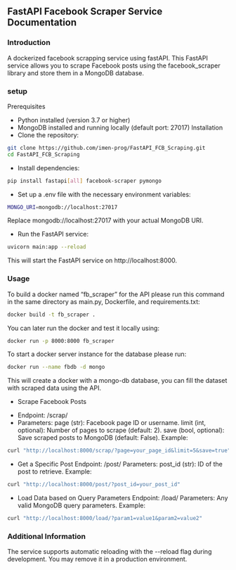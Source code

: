 ## FastAPI Facebook Scraper Service Documentation

### Introduction
A dockerized facebook scrapping service using fastAPI.
This FastAPI service allows you to scrape Facebook posts using the facebook_scraper library and store them in a MongoDB database.
### setup
Prerequisites
* Python installed (version 3.7 or higher)
* MongoDB installed and running locally (default port: 27017)
Installation
* Clone the repository:
```bash
git clone https://github.com/imen-prog/FastAPI_FCB_Scraping.git
cd FastAPI_FCB_Scraping
```
* Install dependencies:
```bash
pip install fastapi[all] facebook-scraper pymongo
```
* Set up a .env file with the necessary environment variables:
```bash
MONGO_URI=mongodb://localhost:27017
```
Replace mongodb://localhost:27017 with your actual MongoDB URI.

* Run the FastAPI service:
```bash
uvicorn main:app --reload
```
This will start the FastAPI service on http://localhost:8000.
### Usage
To build a docker named “fb_scraper” for the API please run this command in the same directory as main.py, Dockerfile, and requirements.txt:
```bash
docker build -t fb_scraper .
```
You can later run the docker and test it locally using:
```bash
docker run -p 8000:8000 fb_scraper
```
To start a docker server instance for the database please run:
```bash
docker run --name fbdb -d mongo
```
This will create a docker with a mongo-db database, you can fill the dataset with scraped data using the API. 
* Scrape Facebook Posts
- Endpoint: /scrap/
- Parameters:
page (str): Facebook page ID or username.
limit (int, optional): Number of pages to scrape (default: 2).
save (bool, optional): Save scraped posts to MongoDB (default: False).
Example:
```bash
curl "http://localhost:8000/scrap/?page=your_page_id&limit=5&save=true"
```
* Get a Specific Post
Endpoint: /post/
Parameters:
post_id (str): ID of the post to retrieve.
Example:
```bash
curl "http://localhost:8000/post/?post_id=your_post_id"
```
* Load Data based on Query Parameters
Endpoint: /load/
Parameters: Any valid MongoDB query parameters.
Example:
```bash
curl "http://localhost:8000/load/?param1=value1&param2=value2"
```
### Additional Information
The service supports automatic reloading with the --reload flag during development. You may remove it in a production environment.



